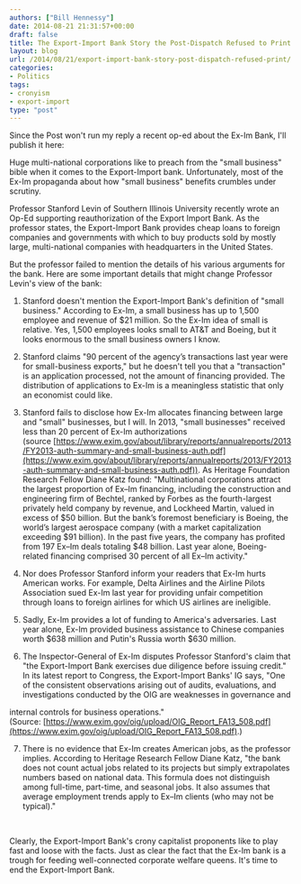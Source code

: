 ```yaml
---
authors: ["Bill Hennessy"]
date: 2014-08-21 21:31:57+00:00
draft: false
title: The Export-Import Bank Story the Post-Dispatch Refused to Print
layout: blog
url: /2014/08/21/export-import-bank-story-post-dispatch-refused-print/
categories:
- Politics
tags:
- cronyism
- export-import
type: "post"
---
```


Since the Post won't run my reply a recent op-ed about the Ex-Im Bank, I'll publish it here:

Huge multi-national corporations like to preach from the "small business" bible when it comes to the Export-Import bank. Unfortunately, most of the Ex-Im propaganda about how "small business" benefits crumbles under scrutiny.






Professor Stanford Levin of Southern Illinois University recently wrote an Op-Ed supporting reauthorization of the Export Import Bank. As the professor states, the Export-Import Bank provides cheap loans to foreign companies and governments with which to buy products sold by mostly large, multi-national companies with headquarters in the United States.







But the professor failed to mention the details of his various arguments for the bank. Here are some important details that might change Professor Levin's view of the bank:







1. Stanford doesn't mention the Export-Import Bank's definition of "small business." According to Ex-Im, a small business has up to 1,500 employee and revenue of $21 million. So the Ex-Im idea of small is relative. Yes, 1,500 employees looks small to AT&T and Boeing, but it looks enormous to the small business owners I know.




2. Stanford claims "90 percent of the agency’s transactions last year were for small-business exports," but he doesn't tell you that a "transaction" is an application processed, not the amount of financing provided. The distribution of applications to Ex-Im is a meaningless statistic that only an economist could like.




3. Stanford fails to disclose how Ex-Im allocates financing between large and "small" businesses, but I will. In 2013, "small businesses" received less than 20 percent of Ex-Im authorizations (source [https://www.exim.gov/about/library/reports/annualreports/2013/FY2013-auth-summary-and-small-business-auth.pdf](https://www.exim.gov/about/library/reports/annualreports/2013/FY2013-auth-summary-and-small-business-auth.pdf)). As Heritage Foundation Research Fellow Diane Katz found: "Multinational corporations attract the largest proportion of Ex–Im financing, including the construction and engineering firm of Bechtel, ranked by Forbes as the fourth-largest privately held company by revenue, and Lockheed Martin, valued in excess of $50 billion. But the bank’s foremost beneficiary is Boeing, the world’s largest aerospace company (with a market capitalization exceeding $91 billion). In the past five years, the company has profited from 197 Ex–Im deals totaling $48 billion. Last year alone, Boeing-related financing comprised 30 percent of all Ex–Im activity."




4. Nor does Professor Stanford inform your readers that Ex-Im hurts American works. For example, Delta Airlines and the Airline Pilots Association sued Ex-Im last year for providing unfair competition through loans to foreign airlines for which US airlines are ineligible.




5. Sadly, Ex-Im provides a lot of funding to America's adversaries. Last year alone, Ex-Im provided business assistance to Chinese companies worth $638 million and Putin's Russia worth $630 million.




6. The Inspector-General of Ex-Im disputes Professor Stanford's claim that "the Export-Import Bank exercises due diligence before issuing credit." In its latest report to Congress, the Export-Import Banks' IG says, "One of the consistent observations arising out of audits, evaluations, and investigations conducted by the OIG are weaknesses in governance and




internal controls for business operations." (Source: [https://www.exim.gov/oig/upload/OIG_Report_FA13_508.pdf](https://www.exim.gov/oig/upload/OIG_Report_FA13_508.pdf).)




7. There is no evidence that Ex-Im creates American jobs, as the professor implies. According to Heritage Research Fellow Diane Katz, "the bank does not count actual jobs related to its projects but simply extrapolates numbers based on national data. This formula does not distinguish among full-time, part-time, and seasonal jobs. It also assumes that average employment trends apply to Ex–Im clients (who may not be typical)."




 




Clearly, the Export-Import Bank's crony capitalist proponents like to play fast and loose with the facts. Just as clear the fact that the Ex-Im bank is a trough for feeding well-connected corporate welfare queens. It's time to end the Export-Import Bank. 



